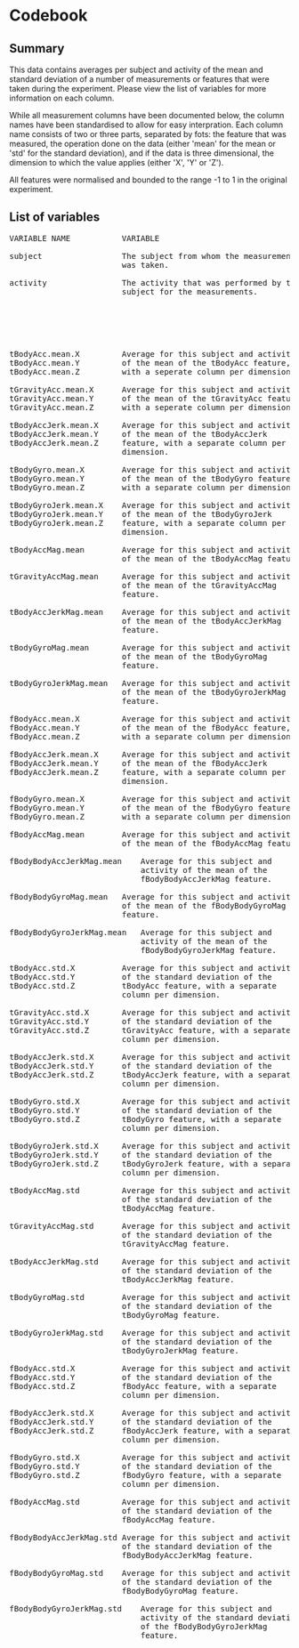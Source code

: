 # Codebook

## Summary

This data contains averages per subject and activity of the mean and standard 
deviation of a number of measurements or features that were taken during the 
experiment. Please view the list of variables for more information on each column.

While all measurement columns have been documented below, the column names have 
been standardised to allow for easy interpration. Each column name consists of two 
or three parts, separated by fots: the feature that was measured, the operation 
done on the data (either 'mean' for the mean or 'std' for the standard deviation), 
and if the data is three dimensional, the dimension to which the value applies 
(either 'X', 'Y' or 'Z').

All features were normalised and bounded to the range -1 to 1 in the original 
experiment.

## List of variables

<pre>
VARIABLE NAME           VARIABLE                                VALUES/EXPLANATION

subject                 The subject from whom the measurement   numeric, range 1 to 30 (int)
                        was taken.

activity                The activity that was performed by the  factor with levels:
                        subject for the measurements.           1: walking
                                                                2: walking upstairs
                                                                3: walking downstairs
                                                                4: sitting
                                                                5: standing
                                                                6: laying

tBodyAcc.mean.X         Average for this subject and activity   numeric, range -1 to 1
tBodyAcc.mean.Y         of the mean of the tBodyAcc feature,
tBodyAcc.mean.Z         with a seperate column per dimension.

tGravityAcc.mean.X      Average for this subject and activity   numeric, range -1 to 1
tGravityAcc.mean.Y      of the mean of the tGravityAcc feature,
tGravityAcc.mean.Z      with a seperate column per dimension.

tBodyAccJerk.mean.X     Average for this subject and activity   numeric, range -1 to 1
tBodyAccJerk.mean.Y     of the mean of the tBodyAccJerk
tBodyAccJerk.mean.Z     feature, with a separate column per
                        dimension.
                        
tBodyGyro.mean.X        Average for this subject and activity   numeric, range -1 to 1
tBodyGyro.mean.Y        of the mean of the tBodyGyro feature,
tBodyGyro.mean.Z        with a separate column per dimension.

tBodyGyroJerk.mean.X    Average for this subject and activity   numeric, range -1 to 1
tBodyGyroJerk.mean.Y    of the mean of the tBodyGyroJerk
tBodyGyroJerk.mean.Z    feature, with a separate column per
                        dimension.

tBodyAccMag.mean        Average for this subject and activity   numeric, range -1 to 1
                        of the mean of the tBodyAccMag feature.

tGravityAccMag.mean     Average for this subject and activity   numeric, range -1 to 1
                        of the mean of the tGravityAccMag
                        feature.
                        
tBodyAccJerkMag.mean    Average for this subject and activity   numeric, range -1 to 1
                        of the mean of the tBodyAccJerkMag
                        feature.
                        
tBodyGyroMag.mean       Average for this subject and activity   numeric, range -1 to 1
                        of the mean of the tBodyGyroMag 
                        feature.
                        
tBodyGyroJerkMag.mean   Average for this subject and activity   numeric, range -1 to 1
                        of the mean of the tBodyGyroJerkMag
                        feature.
                        
fBodyAcc.mean.X         Average for this subject and activity   numeric, range -1 to 1
fBodyAcc.mean.Y         of the mean of the fBodyAcc feature,
fBodyAcc.mean.Z         with a separate column per dimension.

fBodyAccJerk.mean.X     Average for this subject and activity   numeric, range -1 to 1
fBodyAccJerk.mean.Y     of the mean of the fBodyAccJerk
fBodyAccJerk.mean.Z     feature, with a separate column per
                        dimension.
                        
fBodyGyro.mean.X        Average for this subject and activity   numeric, range -1 to 1
fBodyGyro.mean.Y        of the mean of the fBodyGyro feature,   
fBodyGyro.mean.Z        with a separate column per dimension.

fBodyAccMag.mean        Average for this subject and activity   numeric, range -1 to 1
                        of the mean of the fBodyAccMag feature.

fBodyBodyAccJerkMag.mean    Average for this subject and        numeric, range -1 to 1
                            activity of the mean of the
                            fBodyBodyAccJerkMag feature.

fBodyBodyGyroMag.mean   Average for this subject and activity   numeric, range -1 to 1
                        of the mean of the fBodyBodyGyroMag
                        feature.
                        
fBodyBodyGyroJerkMag.mean   Average for this subject and        numeric, range -1 to 1
                            activity of the mean of the
                            fBodyBodyGyroJerkMag feature.

tBodyAcc.std.X          Average for this subject and activity   numeric, range -1 to 1
tBodyAcc.std.Y          of the standard deviation of the
tBodyAcc.std.Z          tBodyAcc feature, with a separate
                        column per dimension.
                        
tGravityAcc.std.X       Average for this subject and activity   numeric, range -1 to 1
tGravityAcc.std.Y       of the standard deviation of the
tGravityAcc.std.Z       tGravityAcc feature, with a separate
                        column per dimension.
                        
tBodyAccJerk.std.X      Average for this subject and activity   numeric, range -1 to 1
tBodyAccJerk.std.Y      of the standard deviation of the
tBodyAccJerk.std.Z      tBodyAccJerk feature, with a separate
                        column per dimension.

tBodyGyro.std.X         Average for this subject and activity   numeric, range -1 to 1
tBodyGyro.std.Y         of the standard deviation of the
tBodyGyro.std.Z         tBodyGyro feature, with a separate
                        column per dimension.

tBodyGyroJerk.std.X     Average for this subject and activity   numeric, range -1 to 1
tBodyGyroJerk.std.Y     of the standard deviation of the
tBodyGyroJerk.std.Z     tBodyGyroJerk feature, with a separate
                        column per dimension.

tBodyAccMag.std         Average for this subject and activity   numeric, range -1 to 1
                        of the standard deviation of the
                        tBodyAccMag feature.
                        
tGravityAccMag.std      Average for this subject and activity   numeric, range -1 to 1
                        of the standard deviation of the
                        tGravityAccMag feature.
                        
tBodyAccJerkMag.std     Average for this subject and activity   numeric, range -1 to 1
                        of the standard deviation of the
                        tBodyAccJerkMag feature.
                        
tBodyGyroMag.std        Average for this subject and activity   numeric, range -1 to 1
                        of the standard deviation of the
                        tBodyGyroMag feature.
                        
tBodyGyroJerkMag.std    Average for this subject and activity   numeric, range -1 to 1
                        of the standard deviation of the
                        tBodyGyroJerkMag feature.

fBodyAcc.std.X          Average for this subject and activity   numeric, range -1 to 1
fBodyAcc.std.Y          of the standard deviation of the
fBodyAcc.std.Z          fBodyAcc feature, with a separate
                        column per dimension.
                        
fBodyAccJerk.std.X      Average for this subject and activity   numeric, range -1 to 1
fBodyAccJerk.std.Y      of the standard deviation of the
fBodyAccJerk.std.Z      fBodyAccJerk feature, with a separate
                        column per dimension.

fBodyGyro.std.X         Average for this subject and activity   numeric, range -1 to 1
fBodyGyro.std.Y         of the standard deviation of the
fBodyGyro.std.Z         fBodyGyro feature, with a separate
                        column per dimension.

fBodyAccMag.std         Average for this subject and activity   numeric, range -1 to 1
                        of the standard deviation of the
                        fBodyAccMag feature.
                        
fBodyBodyAccJerkMag.std Average for this subject and activity   numeric, range -1 to 1
                        of the standard deviation of the
                        fBodyBodyAccJerkMag feature.
                        
fBodyBodyGyroMag.std    Average for this subject and activity   numeric, range -1 to 1
                        of the standard deviation of the
                        fBodyBodyGyroMag feature.
                        
fBodyBodyGyroJerkMag.std    Average for this subject and        numeric, range -1 to 1
                            activity of the standard deviation
                            of the fBodyBodyGyroJerkMag
                            feature.
</pre>                            
